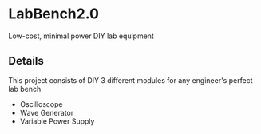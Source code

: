 # LabBench2.0
Low-cost, minimal power DIY lab equipment

## Details
This project consists of DIY 3 different modules for any engineer's perfect lab bench

* Oscilloscope 
* Wave Generator
* Variable Power Supply
